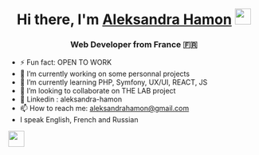 <h1 align="center">Hi there, I'm <a href=# target="_blank">Aleksandra Hamon</a> 
<img src="https://github.com/blackcater/blackcater/raw/main/images/Hi.gif" height="32"/></h1>
<h3 align="center">Web Developer from France 🇫🇷 </h3>


- ⚡ Fun fact: OPEN TO WORK
- 🔭 I’m currently working on some personnal projects
- 🌱 I’m currently learning PHP, Symfony, UX/UI, REACT, JS
- 👯 I’m looking to collaborate on THE LAB project
- 💬 Linkedin : aleksandra-hamon
- 📫 How to reach me: aleksandrahamon@gmail.com
- I speak English, French and Russian


<img height="32" width="32" src="https://cdn.jsdelivr.net/npm/simple-icons@v11/icons/[ICON SLUG].svg" />
